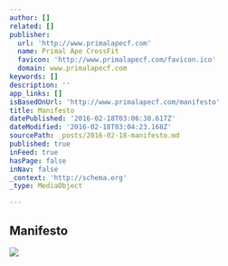 ```yaml
---
author: []
related: []
publisher:
  url: 'http://www.primalapecf.com'
  name: Primal Ape CrossFit
  favicon: 'http://www.primalapecf.com/favicon.ico'
  domain: www.primalapecf.com
keywords: []
description: ''
app_links: []
isBasedOnUrl: 'http://www.primalapecf.com/manifesto'
title: Manifesto
datePublished: '2016-02-18T03:06:30.617Z'
dateModified: '2016-02-18T03:04:23.168Z'
sourcePath: _posts/2016-02-18-manifesto.md
published: true
inFeed: true
hasPage: false
inNav: false
_context: 'http://schema.org'
_type: MediaObject

---
```

<article style=""><h1>Manifesto</h1><img src="http://static1.squarespace.com/static/547d6887e4b0724438720756/t/558d3017e4b037c57dc10dfa/1435316255495/" /></article>